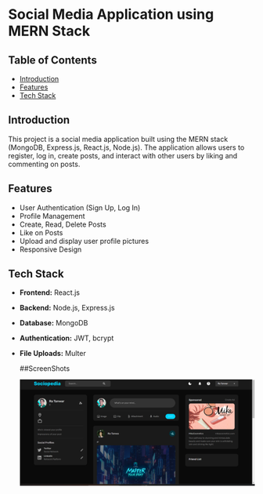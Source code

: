# Social Media Application using MERN Stack

## Table of Contents
- [Introduction](#introduction)
- [Features](#features)
- [Tech Stack](#tech-stack)

## Introduction
This project is a social media application built using the MERN stack (MongoDB, Express.js, React.js, Node.js). The application allows users to register, log in, create posts, and interact with other users by liking and commenting on posts.

## Features
- User Authentication (Sign Up, Log In)
- Profile Management
- Create, Read, Delete Posts
- Like on Posts
- Upload and display user profile pictures
- Responsive Design

## Tech Stack
- **Frontend:** React.js
- **Backend:** Node.js, Express.js
- **Database:** MongoDB
- **Authentication:** JWT, bcrypt
- **File Uploads:** Multer

  ##ScreenShots

  ![Home Page](./images/33.png)
